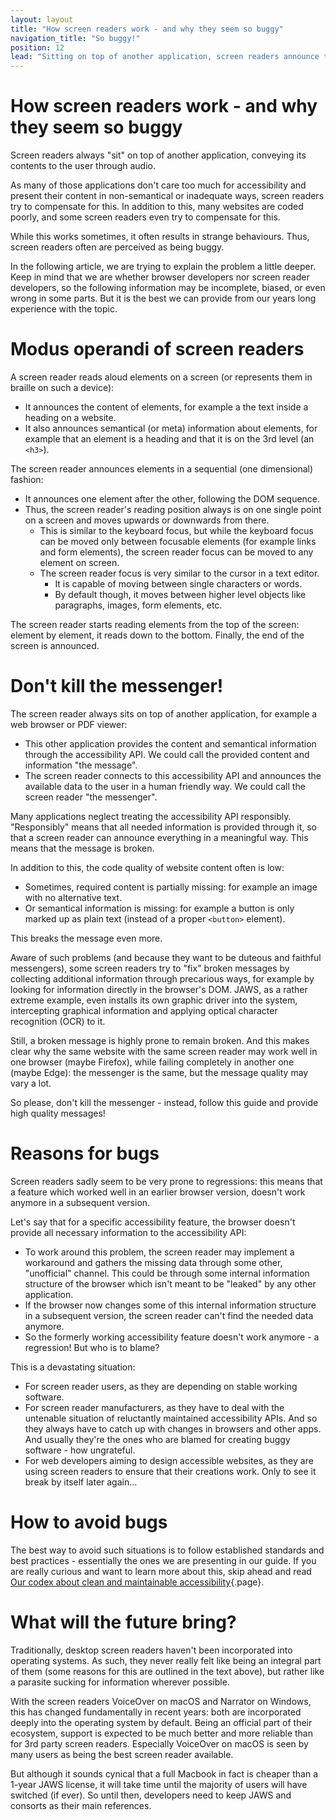 ```yaml
---
layout: layout
title: "How screen readers work - and why they seem so buggy"
navigation_title: "So buggy!"
position: 12
lead: "Sitting on top of another application, screen readers announce the underlying content - often trying to compensate for inadequate presentation by both the underlying application and its content. This is a very hard task and prone to regressions, as we are trying to explain here."
---
```


# How screen readers work - and why they seem so buggy

Screen readers always "sit" on top of another application, conveying its contents to the user through audio.

As many of those applications don't care too much for accessibility and present their content in non-semantical or inadequate ways, screen readers try to compensate for this. In addition to this, many websites are coded poorly, and some screen readers even try to compensate for this.

While this works sometimes, it often results in strange behaviours. Thus, screen readers often are perceived as being buggy.

In the following article, we are trying to explain the problem a little deeper. Keep in mind that we are whether browser developers nor screen reader developers, so the following information may be incomplete, biased, or even wrong in some parts. But it is the best we can provide from our years long experience with the topic.

# Modus operandi of screen readers

A screen reader reads aloud elements on a screen (or represents them in braille on such a device):

- It announces the content of elements, for example a the text inside a heading on a website.
- It also announces semantical (or meta) information about elements, for example that an element is a heading and that it is on the 3rd level (an `<h3>`).

The screen reader announces elements in a sequential (one dimensional) fashion:

- It announces one element after the other, following the DOM sequence.
- Thus, the screen reader's reading position always is on one single point on a screen and moves upwards or downwards from there.
    - This is similar to the keyboard focus, but while the keyboard focus can be moved only between focusable elements (for example links and form elements), the screen reader focus can be moved to any element on screen.
    - The screen reader focus is very similar to the cursor in a text editor.
        - It is capable of moving between single characters or words.
        - By default though, it moves between higher level objects like paragraphs, images, form elements, etc.

The screen reader starts reading elements from the top of the screen: element by element, it reads down to the bottom. Finally, the end of the screen is announced.

# Don't kill the messenger!

The screen reader always sits on top of another application, for example a web browser or PDF viewer:

- This other application provides the content and semantical information through the accessibility API. We could call the provided content and information "the message".
- The screen reader connects to this accessibility API and announces the available data to the user in a human friendly way. We could call the screen reader "the messenger".

Many applications neglect treating the accessibility API responsibly. "Responsibly" means that all needed information is provided through it, so that a screen reader can announce everything in a meaningful way. This means that the message is broken.

In addition to this, the code quality of website content often is low:

- Sometimes, required content is partially missing: for example an image with no alternative text.
- Or semantical information is missing: for example a button is only marked up as plain text (instead of a proper `<button>` element).

This breaks the message even more.

Aware of such problems (and because they want to be duteous and faithful messengers), some screen readers try to "fix" broken messages by collecting additional information through precarious ways, for example by looking for information directly in the browser's DOM. JAWS, as a rather extreme example, even installs its own graphic driver into the system, intercepting graphical information and applying optical character recognition (OCR) to it.

Still, a broken message is highly prone to remain broken. And this makes clear why the same website with the same screen reader may work well in one browser (maybe Firefox), while failing completely in another one (maybe Edge): the messenger is the same, but the message quality may vary a lot.

So please, don't kill the messenger - instead, follow this guide and provide high quality messages!

# Reasons for bugs

Screen readers sadly seem to be very prone to regressions: this means that a feature which worked well in an earlier browser version, doesn't work anymore in a subsequent version.

Let's say that for a specific accessibility feature, the browser doesn't provide all necessary information to the accessibility API:

- To work around this problem, the screen reader may implement a workaround and gathers the missing data through some other, "unofficial" channel. This could be through some internal information structure of the browser which isn't meant to be "leaked" by any other application.
- If the browser now changes some of this internal information structure in a subsequent version, the screen reader can't find the needed data anymore.
- So the formerly working accessibility feature doesn't work anymore - a regression! But who is to blame?

This is a devastating situation:

- For screen reader users, as they are depending on stable working software.
- For screen reader manufacturers, as they have to deal with the untenable situation of reluctantly maintained accessibility APIs. And so they always have to catch up with changes in browsers and other apps. And usually they're the ones who are blamed for creating buggy software - how ungrateful.
- For web developers aiming to design accessible websites, as they are using screen readers to ensure that their creations work. Only to see it break by itself later again...

# How to avoid bugs

The best way to avoid such situations is to follow established standards and best practices - essentially the ones we are presenting in our guide. If you are really curious and want to learn more about this, skip ahead and read [Our codex about clean and maintainable accessibility](/knowledge/codex){.page}.

# What will the future bring?

Traditionally, desktop screen readers haven't been incorporated into operating systems. As such, they never really felt like being an integral part of them (some reasons for this are outlined in the text above), but rather like a parasite sucking for information wherever possible.

With the screen readers VoiceOver on macOS and Narrator on Windows, this has changed fundamentally in recent years: both are incorporated deeply into the operating system by default. Being an official part of their ecosystem, support is expected to be much better and more reliable than for 3rd party screen readers. Especially VoiceOver on macOS is seen by many users as being the best screen reader available.

But although it sounds cynical that a full Macbook in fact is cheaper than a 1-year JAWS license, it will take time until the majority of users will have switched (if ever). So until then, developers need to keep JAWS and consorts as their main references.